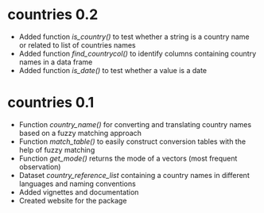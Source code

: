 # countries 0.2

* Added function *is_country()* to test whether a string is a country name or related to list of countries names
* Added function *find_countrycol()* to identify columns containing country names in a data frame
* Added function *is_date()* to test whether a value is a date

# countries 0.1

* Function *country_name()* for converting and translating country names based on a fuzzy matching approach
* Function *match_table()* to easily construct conversion tables with the help of fuzzy matching
* Function *get_mode()* returns the mode of a vectors (most frequent observation)
* Dataset *country_reference_list* containing a country names in different languages and naming conventions
* Added vignettes and documentation
* Created website for the package
